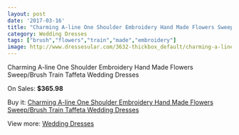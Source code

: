 ```yaml
---
layout: post
date: '2017-03-16'
title: "Charming A-line One Shoulder Embroidery Hand Made Flowers Sweep/Brush Train Taffeta Wedding Dresses"
category: Wedding Dresses
tags: ["brush","flowers","train","made","embroidery"]
image: http://www.dressesular.com/3632-thickbox_default/charming-a-line-one-shoulder-embroidery-hand-made-flowers-sweep-brush-train-taffeta-wedding-dresses.jpg
---
```

Charming A-line One Shoulder Embroidery Hand Made Flowers Sweep/Brush Train Taffeta Wedding Dresses

On Sales: **$365.98**
<a href="https://www.dressesular.com/wedding-dresses/1335-charming-a-line-one-shoulder-embroidery-hand-made-flowers-sweep-brush-train-taffeta-wedding-dresses.html"><amp-img layout="responsive" width="600" height="600" src="//www.dressesular.com/3632-thickbox_default/charming-a-line-one-shoulder-embroidery-hand-made-flowers-sweep-brush-train-taffeta-wedding-dresses.jpg" alt="Charming A-line One Shoulder Embroidery Hand Made Flowers Sweep/Brush Train Taffeta Wedding Dresses 0" /></a>

Buy it: [Charming A-line One Shoulder Embroidery Hand Made Flowers Sweep/Brush Train Taffeta Wedding Dresses](https://www.dressesular.com/wedding-dresses/1335-charming-a-line-one-shoulder-embroidery-hand-made-flowers-sweep-brush-train-taffeta-wedding-dresses.html "Charming A-line One Shoulder Embroidery Hand Made Flowers Sweep/Brush Train Taffeta Wedding Dresses")

View more: [Wedding Dresses](https://www.dressesular.com/3-wedding-dresses "Wedding Dresses")
